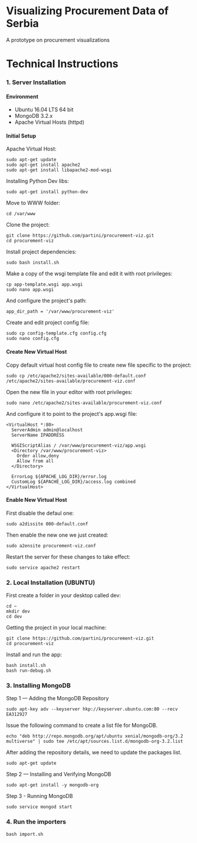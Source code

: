 # Visualizing Procurement Data of Serbia
A prototype on procurement visualizations

# Technical Instructions
### 1. Server Installation
#### Environment
- Ubuntu 16.04 LTS 64 bit
- MongoDB 3.2.x
- Apache Virtual Hosts (httpd)

#### Initial Setup
Apache Virtual Host:
```
sudo apt-get update
sudo apt-get install apache2
sudo apt-get install libapache2-mod-wsgi
```

Installing Python Dev libs:
```
sudo apt-get install python-dev
```

Move to WWW folder:
```
cd /var/www
```

Clone the project:
```
git clone https://github.com/partini/procurement-viz.git
cd procurement-viz
```

Install project dependencies:
```
sudo bash install.sh
```

Make a copy of the wsgi template file and edit it with root privileges:
```
cp app-template.wsgi app.wsgi
sudo nano app.wsgi
```

And configure the project's path:
```
app_dir_path = '/var/www/procurement-viz'
```

Create and edit project config file:
```
sudo cp config-template.cfg config.cfg
sudo nano config.cfg
```


#### Create New Virtual Host
Copy default virtual host config file to create new file specific to the project:
```
sudo cp /etc/apache2/sites-available/000-default.conf /etc/apache2/sites-available/procurement-viz.conf
```

Open the new file in your editor with root privileges:
```
sudo nano /etc/apache2/sites-available/procurement-viz.conf
```

And configure it to point to the project's app.wsgi file:
```
<VirtualHost *:80>
  ServerAdmin admin@localhost
  ServerName IPADDRESS

  WSGIScriptAlias / /var/www/procurement-viz/app.wsgi
  <Directory /var/www/procurement-viz>
    Order allow,deny
    Allow from all
  </Directory>

  ErrorLog ${APACHE_LOG_DIR}/error.log
  CustomLog ${APACHE_LOG_DIR}/access.log combined
</VirtualHost>
```

#### Enable New Virtual Host
First disable the defaul one:
```
sudo a2dissite 000-default.conf
```

Then enable the new one we just created:
```
sudo a2ensite procurement-viz.conf
```

Restart the server for these changes to take effect:
```
sudo service apache2 restart
```


### 2. Local Installation (UBUNTU)


First create a folder in your desktop called dev:
```
cd ~
mkdir dev
cd dev
```

Getting the project in your local machine:
```
git clone https://github.com/partini/procurement-viz.git
cd procurement-viz
```

Install and run the app:
```
bash install.sh
bash run-debug.sh
```
### 3. Installing MongoDB
Step 1 — Adding the MongoDB Repository
```
sudo apt-key adv --keyserver hkp://keyserver.ubuntu.com:80 --recv EA312927

```
Issue the following command to create a list file for MongoDB.
```
echo "deb http://repo.mongodb.org/apt/ubuntu xenial/mongodb-org/3.2 multiverse" | sudo tee /etc/apt/sources.list.d/mongodb-org-3.2.list
```
After adding the repository details, we need to update the packages list.
```
sudo apt-get update
```

Step 2 — Installing and Verifying MongoDB

```
sudo apt-get install -y mongodb-org
```

Step 3 - Running MongoDB

```
sudo service mongod start
```
### 4. Run the importers
```
bash import.sh
```


